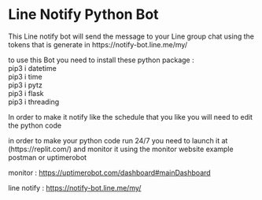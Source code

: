 <h1>Line Notify Python Bot</h1>

<p> This Line notify bot will send the message to your Line group chat using the tokens that is generate in https://notify-bot.line.me/my/</p>
<p> to use this Bot you need to install these python package :<br>
pip3 i datetime <br>
pip3 i time <br>
pip3 i pytz <br>
pip3 i flask  <br>
pip3 i threading  <br>
</p>
<p> In order to make it notify like the schedule that you like you will need to edit the python code </p>

<p> in order to make your python code run 24/7 you need to launch it at (https://replit.com/) and monitor it using the monitor website example postman or uptimerobot</p>

monitor : 
https://uptimerobot.com/dashboard#mainDashboard

line notify :
https://notify-bot.line.me/my/

